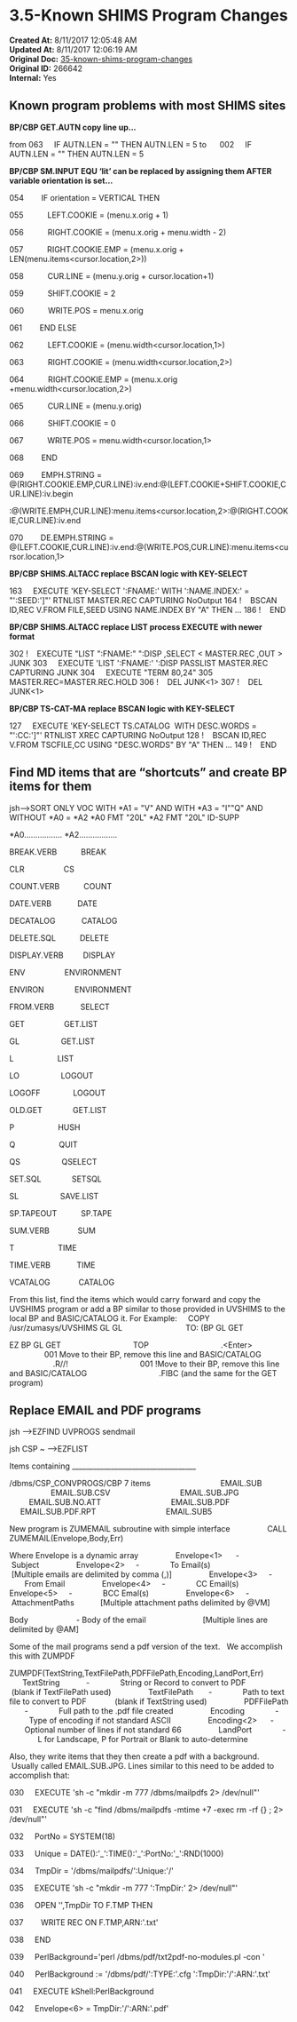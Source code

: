 # 3.5-Known SHIMS Program Changes

**Created At:** 8/11/2017 12:05:48 AM  
**Updated At:** 8/11/2017 12:06:19 AM  
**Original Doc:** [35-known-shims-program-changes](https://docs.jbase.com/36040-migration-knowledge-base/35-known-shims-program-changes)  
**Original ID:** 266642  
**Internal:** Yes  


## Known program problems with most SHIMS sites

**BP/CBP GET.AUTN copy line up...**

from 063     IF AUTN.LEN = "" THEN AUTN.LEN = 5
to      002     IF AUTN.LEN = "" THEN AUTN.LEN = 5

**BP/CBP SM.INPUT EQU ‘lit’ can be replaced by assigning them AFTER variable orientation is set…**

054        IF orientation = VERTICAL THEN

055           LEFT.COOKIE = (menu.x.orig + 1)

056           RIGHT.COOKIE = (menu.x.orig + menu.width - 2)

057           RIGHT.COOKIE.EMP = (menu.x.orig + LEN(menu.items&lt;cursor.location,2&gt;))

058           CUR.LINE = (menu.y.orig + cursor.location+1)

059           SHIFT.COOKIE = 2

060           WRITE.POS = menu.x.orig

061        END ELSE

062           LEFT.COOKIE = (menu.width&lt;cursor.location,1&gt;)

063           RIGHT.COOKIE = (menu.width&lt;cursor.location,2&gt;)

064           RIGHT.COOKIE.EMP = (menu.x.orig +menu.width&lt;cursor.location,2&gt;)

065           CUR.LINE = (menu.y.orig)

066           SHIFT.COOKIE = 0

067           WRITE.POS = menu.width&lt;cursor.location,1&gt;

068        END

069        EMPH.STRING = @(RIGHT.COOKIE.EMP,CUR.LINE):iv.end:@(LEFT.COOKIE+SHIFT.COOKIE,CUR.LINE):iv.begin

:@(WRITE.EMPH,CUR.LINE):menu.items&lt;cursor.location,2&gt;:@(RIGHT.COOKIE,CUR.LINE):iv.end

070        DE.EMPH.STRING = @(LEFT.COOKIE,CUR.LINE):iv.end:@(WRITE.POS,CUR.LINE):menu.items&lt;cursor.location,1&gt;

**BP/CBP SHIMS.ALTACC replace BSCAN logic with KEY-SELECT**

163     EXECUTE 'KEY-SELECT ':FNAME:' WITH ':NAME.INDEX:' = "':SEED:']"' RTNLIST MASTER.REC CAPTURING NoOutput
164 !    BSCAN ID,REC V.FROM FILE,SEED USING NAME.INDEX BY "A" THEN
…
186 !    END

**BP/CBP SHIMS.ALTACC replace LIST process EXECUTE with newer format**

302 !    EXECUTE "LIST ":FNAME:" ":DISP ,SELECT &lt; MASTER.REC ,OUT &gt; JUNK
303     EXECUTE 'LIST ':FNAME:' ':DISP PASSLIST MASTER.REC CAPTURING JUNK
304     EXECUTE "TERM 80,24"
305     MASTER.REC=MASTER.REC.HOLD
306 !    DEL JUNK&lt;1&gt;
307 !    DEL JUNK&lt;1&gt;

**BP/CBP TS-CAT-MA replace BSCAN logic with KEY-SELECT**

127     EXECUTE 'KEY-SELECT TS.CATALOG  WITH DESC.WORDS = "':CC:']"' RTNLIST XREC CAPTURING NoOutput
128 !    BSCAN ID,REC V.FROM TSCFILE,CC USING "DESC.WORDS" BY "A" THEN
…
149 !    END



## Find MD items that are “shortcuts” and create BP items for them

jsh--&gt;SORT ONLY VOC WITH \*A1 = "V" AND WITH \*A3 = "I""Q" AND WITHOUT \*A0 = \*A2 \*A0 FMT "20L" \*A2 FMT "20L" ID-SUPP

\*A0................. \*A2.................

BREAK.VERB           BREAK

CLR                  CS

COUNT.VERB           COUNT

DATE.VERB            DATE

DECATALOG            CATALOG

DELETE.SQL           DELETE

DISPLAY.VERB         DISPLAY

ENV                  ENVIRONMENT

ENVIRON              ENVIRONMENT

FROM.VERB            SELECT

GET                  GET.LIST

GL                   GET.LIST

L                    LIST

LO                   LOGOUT

LOGOFF               LOGOUT

OLD.GET              GET.LIST

P                    HUSH

Q                    QUIT

QS                   QSELECT

SET.SQL              SETSQL

SL                   SAVE.LIST

SP.TAPEOUT           SP.TAPE

SUM.VERB             SUM

T                    TIME

TIME.VERB            TIME

VCATALOG             CATALOG

From this list, find the items which would carry forward and copy the UVSHIMS program or add a BP similar to those provided in UVSHIMS to the local BP and BASIC/CATALOG it.
For Example:     COPY /usr/zumasys/UVSHIMS GL GL
                            TO: (BP GL GET

EZ BP GL GET
                                TOP
                                .&lt;Enter&gt;
                                001 Move to their BP, remove this line and BASIC/CATALOG
                                .R//!
                                001 !Move to their BP, remove this line and BASIC/CATALOG
                                .FIBC (and the same for the GET program)



## Replace EMAIL and PDF programs

jsh --&gt;EZFIND UVPROGS sendmail

jsh CSP ~ --&gt;EZFLIST

Items containing \_\_\_\_\_\_\_\_\_\_\_\_\_\_\_\_\_\_\_\_\_\_\_\_\_\_\_\_\_\_\_\_\_\_\_

/dbms/CSP\_CONVPROGS/CBP 7 items
                               EMAIL.SUB
                               EMAIL.SUB.CSV
                               EMAIL.SUB.JPG
                               EMAIL.SUB.NO.ATT
                               EMAIL.SUB.PDF
                               EMAIL.SUB.PDF.RPT
                               EMAIL.SUB5

New program is ZUMEMAIL subroutine with simple interface
                CALL ZUMEMAIL(Envelope,Body,Err)

Where Envelope is a dynamic array
                Envelope&lt;1&gt;      -              Subject
                Envelope&lt;2&gt;     -              To Email(s)                          [Multiple emails are delimited by comma (,)]
                Envelope&lt;3&gt;     -              From Email
                Envelope&lt;4&gt;     -              CC Email(s)
                Envelope&lt;5&gt;     -              BCC Emal(s)
                Envelope&lt;6&gt;     -              AttachmentPaths            [Multiple attachment paths delimited by @VM]

Body                      - Body of the email                          [Multiple lines are delimited by @AM]

Some of the mail programs send a pdf version of the text.   We accomplish this with ZUMPDF

ZUMPDF(TextString,TextFilePath,PDFFilePath,Encoding,LandPort,Err)
                TextString            -              String or Record to convert to PDF            (blank if TextFilePath used)
                TextFilePath       -              Path to text file to convert to PDF             (blank if TextString used)
                PDFFilePath        -              Full path to the .pdf file created
                Encoding              -              Type of encoding if not standard ASCII
                Encoding&lt;2&gt;      -              Optional number of lines if not standard 66
                LandPort              -              L for Landscape, P for Portrait or Blank to auto-determine

Also, they write items that they then create a pdf with a background.  Usually called EMAIL.SUB.JPG.
Lines similar to this need to be added to accomplish that:

030     EXECUTE 'sh -c "mkdir -m 777 /dbms/mailpdfs 2&gt; /dev/null"'

031     EXECUTE 'sh -c "find /dbms/mailpdfs -mtime +7 -exec rm -rf {} \; 2&gt; /dev/null"'

032     PortNo = SYSTEM(18)

033     Unique = DATE():'\_':TIME():'\_':PortNo:'\_':RND(1000)

034     TmpDir = '/dbms/mailpdfs/':Unique:'/'

035     EXECUTE 'sh -c "mkdir -m 777 ':TmpDir:' 2&gt; /dev/null"'

036     OPEN '',TmpDir TO F.TMP THEN

037        WRITE REC ON F.TMP,ARN:'.txt'

038     END

039     PerlBackground='perl /dbms/pdf/txt2pdf-no-modules.pl -con '

040     PerlBackground := '/dbms/pdf/':TYPE:'.cfg ':TmpDir:'/':ARN:'.txt'

041     EXECUTE kShell:PerlBackground

042     Envelope&lt;6&gt; = TmpDir:'/':ARN:'.pdf'
